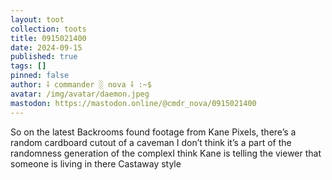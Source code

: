 ```yaml
---
layout: toot
collection: toots
title: 0915021400
date: 2024-09-15
published: true
tags: []
pinned: false
author: ⸸ commander ░ nova ⸸ :~$
avatar: /img/avatar/daemon.jpeg
mastodon: https://mastodon.online/@cmdr_nova/0915021400
---
```


So on the latest Backrooms found footage from Kane Pixels, there’s a random cardboard cutout of a caveman I don’t think it’s a part of the randomness generation of the complexI think Kane is telling the viewer that someone is living in there Castaway style
